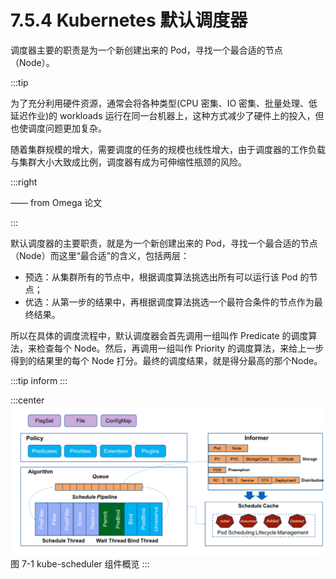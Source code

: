 # 7.5.4 Kubernetes 默认调度器

调度器主要的职责是为一个新创建出来的 Pod，寻找一个最合适的节点（Node）。

:::tip <a/>

为了充分利用硬件资源，通常会将各种类型(CPU 密集、IO 密集、批量处理、低延迟作业)的 workloads 运行在同一台机器上，这种方式减少了硬件上的投入，但也使调度问题更加复杂。

随着集群规模的增大，需要调度的任务的规模也线性增大，由于调度器的工作负载与集群大小大致成比例，调度器有成为可伸缩性瓶颈的风险。

:::right

—— from Omega 论文

:::


默认调度器的主要职责，就是为一个新创建出来的 Pod，寻找一个最合适的节点（Node）而这里“最合适”的含义，包括两层：

- 预选：从集群所有的节点中，根据调度算法挑选出所有可以运行该 Pod 的节点；
- 优选：从第一步的结果中，再根据调度算法挑选一个最符合条件的节点作为最终结果。


所以在具体的调度流程中，默认调度器会首先调用一组叫作 Predicate 的调度算法，来检查每个 Node。然后，再调用一组叫作 Priority 的调度算法，来给上一步得到的结果里的每个 Node 打分。最终的调度结果，就是得分最高的那个Node。


:::tip inform
:::



:::center
  ![](../assets/kube-scheduler.png)<br/>
  图 7-1 kube-scheduler 组件概览
:::


